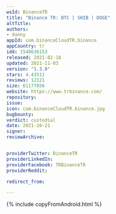 ```yaml
---
wsId: BinanceTR
title: "Binance TR: BTC | SHIB | DOGE"
altTitle: 
authors:
- danny
appId: com.binanceCloudTR.binance
appCountry: tr
idd: 1548636153
released: 2021-02-18
updated: 2021-11-03
version: "1.3.0"
stars: 4.43511
reviews: 12121
size: 61177856
website: https://www.trbinance.com/
repository: 
issue: 
icon: com.binanceCloudTR.binance.jpg
bugbounty: 
verdict: custodial
date: 2021-10-21
signer: 
reviewArchive:


providerTwitter: BinanceTR
providerLinkedIn: 
providerFacebook: TRBinanceTR
providerReddit: 

redirect_from:

---
```


{% include copyFromAndroid.html %}

